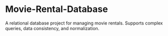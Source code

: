 # Movie-Rental-Database
A relational database project for managing movie rentals. Supports complex queries, data consistency, and normalization.
